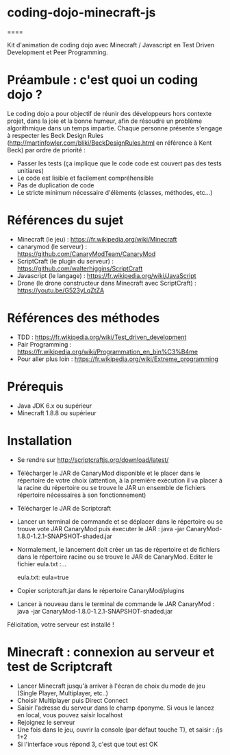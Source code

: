 # coding-dojo-minecraft-js

====

Kit d'animation de coding dojo avec Minecraft / Javascript en Test Driven Development et Peer Programming.

# Préambule : c'est quoi un coding dojo ?
Le coding dojo a pour objectif de réunir des développeurs hors contexte projet, dans la joie et la bonne humeur, afin de résoudre un problème algorithmique dans un temps impartie.
Chaque personne présente s'engage à respecter les Beck Design Rules (http://martinfowler.com/bliki/BeckDesignRules.html en référence à Kent Beck) par ordre de priorité :
* Passer les tests (ça implique que le code code est couvert pas des tests unitiares)
* Le code est lisible et facilement compréhensible
* Pas de duplication de code
* Le stricte minimum nécessaire d'élèments (classes, méthodes, etc...)


# Références du sujet
- Minecraft (le jeu) : https://fr.wikipedia.org/wiki/Minecraft
- canarymod (le serveur) : https://github.com/CanaryModTeam/CanaryMod
- ScriptCraft (le plugin du serveur) : https://github.com/walterhiggins/ScriptCraft
- Javascript (le langage) : https://fr.wikipedia.org/wiki/JavaScript
- Drone (le drone constructeur dans Minecraft avec ScriptCraft) : https://youtu.be/G523yLqZtZA

# Références des méthodes
- TDD : https://fr.wikipedia.org/wiki/Test_driven_development
- Pair Programming : https://fr.wikipedia.org/wiki/Programmation_en_bin%C3%B4me
- Pour aller plus loin : https://fr.wikipedia.org/wiki/Extreme_programming


# Prérequis
- Java JDK 6.x ou supérieur
- Minecraft 1.8.8 ou supérieur

# Installation

- Se rendre sur http://scriptcraftjs.org/download/latest/
- Télécharger le JAR de CanaryMod disponible et le placer dans le répertoire de votre choix (attention, à la première exécution il va placer à la racine du répertoire ou se trouve le JAR un ensemble de fichiers répertoire nécessaires à son fonctionnement)
- Télécharger le JAR de Scriptcraft
- Lancer un terminal de commande et se déplacer dans le répertoire ou se trouve vote JAR CanaryMod puis éxecuter le JAR :
      java -jar CanaryMod-1.8.0-1.2.1-SNAPSHOT-shaded.jar
- Normalement, le lancement doit créer un tas de répertoire et de fichiers dans le répertoire racine ou se trouve le JAR de CanaryMod. Editer le fichier eula.txt :&hellip;

    eula.txt:
      eula=true

- Copier scriptcraft.jar dans le répertoire CanaryMod/plugins
- Lancer à nouveau dans le terminal de commande le JAR CanaryMod :
      java -jar CanaryMod-1.8.0-1.2.1-SNAPSHOT-shaded.jar

Félicitation, votre serveur est installé !

# Minecraft : connexion au serveur et test de Scriptcraft
- Lancer Minecraft jusqu'à arriver à l'écran de choix du mode de jeu (Single Player, Multiplayer, etc..)
- Choisir Multiplayer puis Direct Connect
- Saisir l'adresse du serveur dans le champ éponyme. Si vous le lancez en local, vous pouvez saisir localhost
- Rejoignez le serveur
- Une fois dans le jeu, ouvrir la console (par défaut touche T), et saisir :
      /js 1+2
- Si l'interface vous répond 3, c'est que tout est OK
